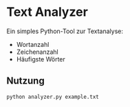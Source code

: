 # Text Analyzer

Ein simples Python-Tool zur Textanalyse:
- Wortanzahl
- Zeichenanzahl
- Häufigste Wörter

## Nutzung

```bash
python analyzer.py example.txt
```
